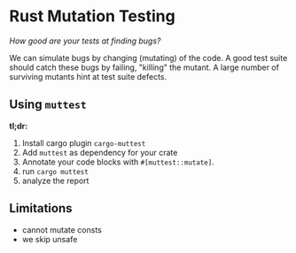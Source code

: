 # Rust Mutation Testing

*How good are your tests at finding bugs?*

We can simulate bugs by changing (mutating) of the code.
A good test suite should catch these bugs by failing, "killing" the mutant.
A large number of surviving mutants hint at test suite defects.

## Using `muttest`

**tl;dr:**

1. Install cargo plugin `cargo-muttest`
2. Add `muttest` as dependency for your crate
3. Annotate your code blocks with `#[muttest::mutate]`. 
4. run `cargo muttest`
5. analyze the report

<!-- TODO: extended tutorial -->
<!-- TODO: dev-dependency & test-guard or feature-guard? -->

## Limitations

* cannot mutate consts
* we skip unsafe


